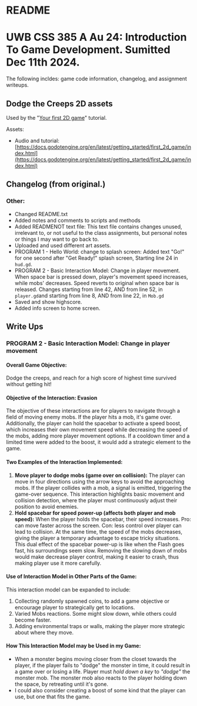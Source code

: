 # README
# UWB CSS 385 A Au 24: Introduction To Game Development. Sumitted Dec 11th 2024.

The following incldes: game code information, changelog, and assignment writeups.

## Dodge the Creeps 2D assets
Used by the "[Your first 2D game](https://docs.godotengine.org/en/latest/getting_started/first_2d_game/index.html)" tutorial.

Assets:
- Audio and tutorial: [https://docs.godotengine.org/en/latest/getting_started/first_2d_game/index.html](https://docs.godotengine.org/en/latest/getting_started/first_2d_game/index.html)

## Changelog (from original.)

### Other:
- Changed README.txt
- Added notes and comments to scripts and methods
- Added READMENOT text file: This text file contains changes unused, irrelevant to, or not useful to the class assignments, but personal notes or things I may want to go back to.
- Uploaded and used different art assets.
- PROGRAM 1 - Hello World: change to splash screen: Added text "Go!" for one second after "Get Ready!" splash screen, Starting line 24 in `hud.gd`.
- PROGRAM 2 - Basic Interaction Model: Change in player movement. When space bar is pressed down, player's movement speed increases, while mobs' decreases. Speed reverts to original when space bar is released. Changes starting from line 42, AND from line 52, in `player.gd`and starting from line 8, AND from line 22, in `Mob.gd`
- Saved and show highscore.
- Added info screen to home screen.

## Write Ups

### PROGRAM 2 - Basic Interaction Model: Change in player movement

#### Overall Game Objective:
Dodge the creeps, and reach for a high score of highest time survived without getting hit!

#### Objective of the Interaction: Evasion
The objective of these interactions are for players to navigate through a field of moving enemy mobs. If the player hits a mob, it's game over. Additionally, the player can hold the spacebar to activate a speed boost, which increases their own movement speed while decreasing the speed of the mobs, adding more player movement options. If a cooldown timer and a limited time were added to the boost, it would add a strategic element to the game.

#### Two Examples of the Interaction Implemented:
1. **Move player to dodge mobs (game over on collision):**
   The player can move in four directions using the arrow keys to avoid the approaching mobs. If the player collides with a mob, a signal is emitted, triggering the game-over sequence. This interaction highlights basic movement and collision detection, where the player must continuously adjust their position to avoid enemies.
2. **Hold spacebar for speed power-up (affects both player and mob speed):**
   When the player holds the spacebar, their speed increases. Pro: can move faster across the screen. Con: less control over player can lead to collision. At the same time, the speed of the mobs decreases, giving the player a temporary advantage to escape tricky situations. This dual effect of the spacebar power-up is like when the Flash goes fast, his surroundings seem slow. Removing the slowing down of mobs would make decrease player control, making it easier to crash, thus making player use it more carefully.

#### Use of Interaction Model in Other Parts of the Game:
This interaction model can be expanded to include:
1. Collecting randomly spawned coins, to add a game objective or encourage player to strategically get to locations.
2. Varied Mobs reactions. Some might slow down, while others could become faster.
3. Adding environmental traps or walls, making the player more strategic about where they move.

#### How This Interaction Model may be Used in my Game:
- When a monster begins moving closer from the closet towards the player, if the player fails to "dodge" the monster in time, it could result in a game over or losing a life. Player must *hold down a key* to *"dodge"* the monster mob. The monster mob also reacts to the player holding down the space, by retreating until it's gone.
- I could also consider creating a boost of some kind that the player can use, but one that fits the game.

